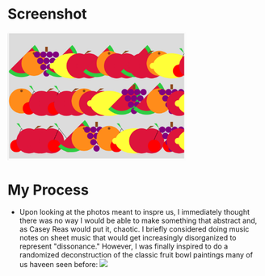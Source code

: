 # Screenshot 
<img src ="fruitbowl.png" width=70% height=70%>

# My Process
- Upon looking at the photos meant to inspre us, I immediately thought there was no way I would be able to make something that abstract and, as Casey Reas would put it, chaotic. I briefly considered doing music notes on sheet music that would get increasingly disorganized to represent "dissonance." However, I was finally inspired to do a randomized deconstruction of the classic fruit bowl paintings many of us haveen seen before:
![](https://i.pinimg.com/564x/22/cc/cd/22cccd78014c9559ad4d3ae8a02ef185.jpg)
